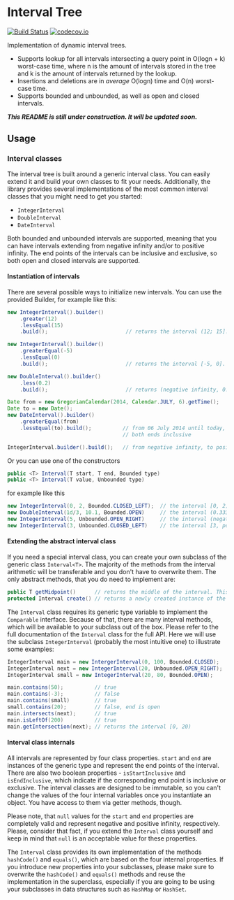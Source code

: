 # Interval Tree

[![Build Status](https://travis-ci.org/lodborg/interval-tree.svg?branch=master)](https://travis-ci.org/lodborg/interval-tree) [![codecov.io](https://codecov.io/github/lodborg/interval-tree/coverage.svg?branch=master)](https://codecov.io/gh/lodborg/interval-tree)

Implementation of dynamic interval trees.
* Supports lookup for all intervals intersecting a query point in O(logn + k) worst-case time, where n is the amount of intervals stored in the tree and k is the amount of intervals returned by the lookup.
* Insertions and deletions are in *average* O(logn) time and O(n) worst-case time.
* Supports bounded and unbounded, as well as open and closed intervals.

**_This README is still under construction. It will be updated soon._**

## Usage

### Interval classes
The interval tree is built around a generic interval class. You can easily extend it and build your own classes to fit your needs. Additionally, the library provides several implementations of the most common interval classes that you might need to get you started:
* `IntegerInterval`
* `DoubleInterval`
* `DateInterval`

Both bounded and unbounded intervals are supported, meaning that you can have intervals extending from negative infinity and/or to positive infinity. The end points of the intervals can be inclusive and exclusive, so both open and closed intervals are supported.

#### Instantiation of intervals
There are several possible ways to initialize new intervals. You can use the provided Builder, for example like this:

```java
new IntegerInterval().builder()
    .greater(12)
    .lessEqual(15)
    .build();                         // returns the interval (12; 15].

new IntegerInterval().builder()
    .greaterEqual(-5)
    .lessEqual(0)
    .build();                         // returns the interval [-5, 0].

new DoubleInterval().builder()
    .less(0.2)
    .build();                         // returns (negative infinity, 0.2)

Date from = new GregorianCalendar(2014, Calendar.JULY, 6).getTime();
Date to = new Date();
new DateInterval().builder()
    .greaterEqual(from)
    .lessEqual(to).build();          // from 06 July 2014 until today,
                                     // both ends inclusive

IntegerInterval.builder().build();   // from negative infinity, to positive infinity
```

Or you can use one of the constructors
```java
public <T> Interval(T start, T end, Bounded type)
public <T> Interval(T value, Unbounded type)
```
for example like this
```java
new IntegerInterval(0, 2, Bounded.CLOSED_LEFT);  // the interval [0, 2). The start point is inclusive, end point is not
new DoubleInterval(1d/3, 10.1, Bounded.OPEN)     // the interval (0.333(3), 10.1)
new IntegerInterval(5, Unbounded.OPEN_RIGHT)     // the interval (negative infinity, 5)
new IntegerInterval(3, Unbounded.CLOSED_LEFT)    // the interval [3, positive infinity)
```

#### Extending the abstract interval class
If you need a special interval class, you can create your own subclass of the generic class `Interval<T>`. The majority of the methods from the interval arithmetic will be transferable and you don't have to overwrite them. The only abstract methods, that you do need to implement are:
```java
public T getMidpoint()      // returns the middle of the interval. This is needed for the tree.
protected Interval create() // returns a newly created instance of the class. Needed to avoid reflexion.
```
The `Interval` class requires its generic type variable to implement the `Comparable` interface. Because of that, there are many interval methods, which will be available to your subclass out of the box. Please refer to the full documentation of the `Interval` class for the full API. Here we will use the subclass `IntegerInterval` (probably the most intuitive one) to illustrate some examples:
```java
IntegerInterval main = new IntergerInterval(0, 100, Bounded.CLOSED);    // the interval [0, 100]
IntegerInterval next = new IntegerInterval(20, Unbounded.OPEN_RIGHT);   // the interval (negative infinity, 20)
IntegerInterval small = new IntegerInterval(20, 80, Bounded.OPEN);      // the interval (20, 80)

main.contains(50);          // true
main.contains(-3);          // false
main.contains(small)        // true
small.contains(20);         // false, end is open
main.intersects(next);      // true
main.isLeftOf(200)          // true
main.getIntersection(next); // returns the interval [0, 20)
```

#### Interval class internals
All intervals are represented by four class properties. `start` and `end` are instances of the generic type and represent the end points of the interval. There are also two boolean properties - `isStartInclusive` and `isEndInclusive`, which indicate if the corresponding end point is inclusive or exclusive. The interval classes are designed to be immutable, so you can't change the values of the four internal variables once you instantiate an object. You have access to them via getter methods, though.

Please note, that `null` values for the `start` and `end` properties are completely valid and represent negative and positive infinity, respectively. Please, consider that fact, if you extend the `Interval` class yourself and keep in mind that `null` is an acceptable value for these properties.

The `Interval` class provides its own implementation of the methods `hashCode()` and `equals()`, which are based on the four internal properties. If you introduce new properties into your subclasses, please make sure to overwrite the `hashCode()` and `equals()` methods and reuse the implementation in the superclass, especially if you are going to be using your subclasses in data structures such as `HashMap` or `HashSet`.






